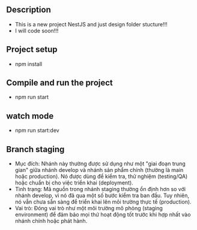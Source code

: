 <p align="left">

## Description

- This is a new project NestJS and just design folder stucture!!!
- I will code soon!!!

## Project setup

- npm install

## Compile and run the project

- npm run start

## watch mode

- npm run start:dev

## Branch staging

- Mục đích: Nhánh này thường được sử dụng như một "giai đoạn trung gian" giữa nhánh develop và nhánh sản phẩm chính (thường là main hoặc production). Nó được dùng để kiểm tra, thử nghiệm (testing/QA) hoặc chuẩn bị cho việc triển khai (deployment).
- Tình trạng: Mã nguồn trong nhánh staging thường ổn định hơn so với nhánh develop, vì nó đã qua một số bước kiểm tra ban đầu. Tuy nhiên, nó vẫn chưa sẵn sàng để triển khai lên môi trường thực tế (production).
- Vai trò: Đóng vai trò như một môi trường mô phỏng (staging environment) để đảm bảo mọi thứ hoạt động tốt trước khi hợp nhất vào nhánh chính hoặc phát hành.

</p>
